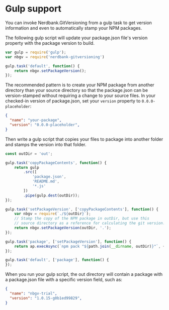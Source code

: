 # Gulp support

You can invoke Nerdbank.GitVersioning from a gulp task to get
version information and even to automatically stamp your NPM packages.

The following gulp script will update your package.json file's version
property with the package version to build.

```js
var gulp = require('gulp');
var nbgv = require('nerdbank-gitversioning')

gulp.task('default', function() {
    return nbgv.setPackageVersion();
});
```

The recommended pattern is to create your NPM package from another directory
than your source directory so that the package.json can be version-stamped
without requiring a change to your source files.
In your checked-in version of package.json, set your `version` property to
`0.0.0-placeholder`:

```json
{
  "name": "your-package",
  "version": "0.0.0-placeholder",
}
```

Then write a gulp script that copies your files to package into another folder
and stamps the version into that folder.

```js
const outDir = 'out';

gulp.task('copyPackageContents', function() {
    return gulp
        .src([
            'package.json',
            'README.md',
            '*.js'
        ])
        .pipe(gulp.dest(outDir));
});

gulp.task('setPackageVersion', ['copyPackageContents'], function() {
    var nbgv = require(`./${outDir}`);
    // Stamp the copy of the NPM package in outDir, but use this
    // source directory as a reference for calculating the git version.
    return nbgv.setPackageVersion(outDir, '.');
});

gulp.task('package', ['setPackageVersion'], function() {
    return ap.execAsync(`npm pack "${path.join(__dirname, outDir)}"`, { cwd: outDir });
});

gulp.task('default', ['package'], function() {
});

```

When you run your gulp script, the out directory will contain a package
with a package.json file with a specific version field, such as:

```json
{
  "name": "nbgv-trial",
  "version": "1.0.15-g0b1ed99829",
}
```
